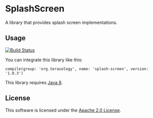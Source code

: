 SplashScreen
=========

A library that provides splash screen implementations.

Usage
-----------

[![Build Status](http://jenkins.terasology.org/job/SplashScreen/badge/icon)](http://jenkins.terasology.org/job/SplashScreen/)

You can integrate this library like this: 

```
compile(group: 'org.terasology', name: 'splash-screen', version: '1.0.3')
```

This library requires [Java 8](http://java.com/download).

License
-------------

This software is licensed under the [Apache 2.0 License](http://www.apache.org/licenses/LICENSE-2.0.html).

